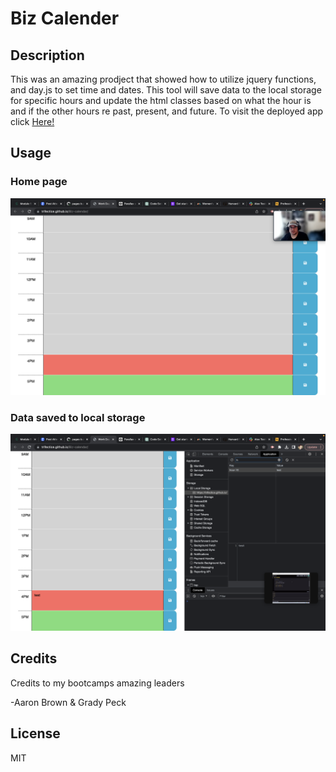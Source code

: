 # Biz Calender

## Description

This was an amazing prodject that showed how to utilize jquery functions, and day.js to set time and dates. This tool will save data to the local storage for specific hours and update the html classes based on what the hour is and if the other hours re past, present, and future. To visit the deployed app click [Here!](https://trifectice.github.io/Biz-calendar/)


## Usage

### Home page 

![](readme.assets/Screenshot%202023-07-06%20at%204.34.44%20PM.png)


### Data saved to local storage

![](readme.assets/Screenshot%202023-07-06%20at%204.36.09%20PM.png)


## Credits

Credits to my bootcamps amazing leaders

-Aaron Brown
&
Grady Peck

## License

MIT


